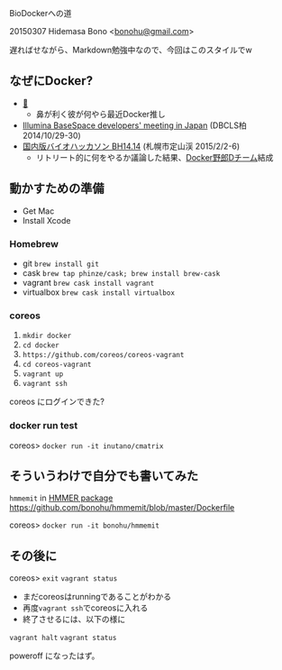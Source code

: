 BioDockerへの道

20150307 Hidemasa Bono \<bonohu@gmail.com\>

遅ればせながら、Markdown勉強中なので、今回はこのスタイルでw

## なぜにDocker?
* [🐶](https://twitter.com/inut)
	* 鼻が利く彼が何やら最近Docker推し
* [Illumina BaseSpace developers' meeting in Japan](http://www.illuminakk.co.jp/events/seminar_japan.ilmn) (DBCLS柏 2014/10/29-30)
* [国内版バイオハッカソン BH14.14](http://wiki.lifesciencedb.jp/mw/BH14.14) (札幌市定山渓 2015/2/2-6)
	* リトリート的に何をやるか議論した結果、[Docker野郎Dチーム](http://wiki.lifesciencedb.jp/mw/BH14.14/Docker)結成

## 動かすための準備

* Get Mac
* Install Xcode

### Homebrew

* git `brew install git`
* cask `brew tap phinze/cask; brew install brew-cask`
* vagrant `brew cask install vagrant`
* virtualbox `brew cask install virtualbox`

### coreos

1. `mkdir docker`
2. `cd docker`
3. `https://github.com/coreos/coreos-vagrant`
4. `cd coreos-vagrant`
5. `vagrant up`
6. `vagrant ssh`

coreos にログインできた?

### docker run test

coreos> `docker run -it inutano/cmatrix`

## そういうわけで自分でも書いてみた

`hmmemit` in [HMMER package](http://hmmer.janelia.org/) 
https://github.com/bonohu/hmmemit/blob/master/Dockerfile

coreos> `docker run -it bonohu/hmmemit`

## その後に

coreos> `exit`
`vagrant status`

- まだcoreosはrunningであることがわかる
- 再度`vagrant ssh`でcoreosに入れる
- 終了させるには、以下の様に

`vagrant halt`
`vagrant status`

poweroff になったはず。



